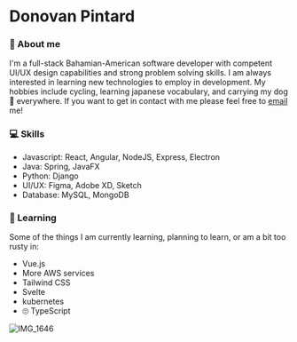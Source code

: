 # Donovan Pintard
### 🎨  About me 
I'm a full-stack Bahamian-American software developer with competent UI/UX design capabilities and strong problem solving skills. I am always interested in learning new
technologies to employ in development. My hobbies include cycling, learning japanese vocabulary, and carrying my dog 🐩 everywhere. If you want to get in
contact with me please feel free to [email](mailto:donovanpintard@gmail.com) me!

### 💻  Skills
- Javascript:   React, Angular, NodeJS, Express, Electron
- Java:         Spring, JavaFX
- Python:       Django
- UI/UX:        Figma, Adobe XD, Sketch
- Database:     MySQL, MongoDB

### 🚧  Learning
Some of the things I am currently learning, planning to learn, or am a bit too rusty in:
- Vue.js
- More AWS services
- Tailwind CSS
- Svelte
- kubernetes
- 🙄 TypeScript

![IMG_1646](https://user-images.githubusercontent.com/86621108/125312230-182d6500-e302-11eb-83ad-c448d5332b5f.png)

